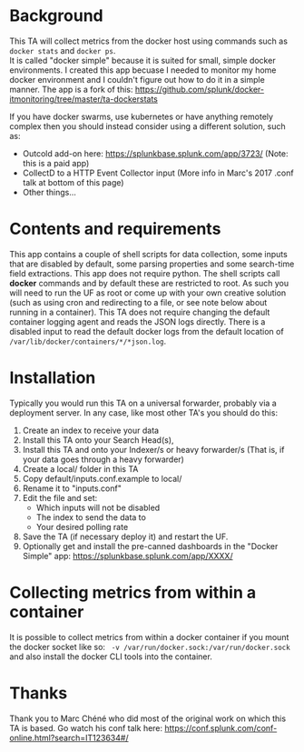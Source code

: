 # Background
This TA will collect metrics from the docker host using commands such as `docker stats` and `docker ps`.  
It is called "docker simple" because it is suited for small, simple docker environments. 
I created this app becuase I needed to monitor my home docker environment and I couldn't figure out how to do it in a simple manner.
The app is a fork of this: https://github.com/splunk/docker-itmonitoring/tree/master/ta-dockerstats

If you have docker swarms, use kubernetes or have anything remotely complex then you should instead consider using a different solution, such as:
* Outcold add-on here: https://splunkbase.splunk.com/app/3723/  (Note: this is a paid app)
* CollectD to a HTTP Event Collector input  (More info in Marc's 2017 .conf talk at bottom of this page)
* Other things...



# Contents and requirements
This app contains a couple of shell scripts for data collection, some inputs that are disabled by default, some parsing properties and some search-time field extractions. 
This app does not require python.
The shell scripts call **docker** commands and by default these are restricted to root. As such you will need to run the UF as root or come up with your own creative solution (such as using cron and redirecting to a file, or see note below about running in a container).
This TA does not require changing the default container logging agent and reads the JSON logs directly. There is a disabled input to read the default docker logs from the default location of `/var/lib/docker/containers/*/*json.log`. 


# Installation
Typically you would run this TA on a universal forwarder, probably via a deployment server. In any case, like most other TA's you should do this:
1. Create an index to receive your data
2. Install this TA onto your Search Head(s), 
3. Install this TA and onto your Indexer/s or heavy forwarder/s (That is, if your data goes through a heavy forwarder)
4. Create a local/ folder in this TA
5. Copy default/inputs.conf.example to local/
6. Rename it to "inputs.conf"
7. Edit the file and set:
   - Which inputs will not be disabled
   - The index to send the data to
   - Your desired polling rate
8. Save the TA (if necessary deploy it) and restart the UF.
9. Optionally get and install the pre-canned dashboards in the "Docker Simple" app: https://splunkbase.splunk.com/app/XXXX/


# Collecting metrics from within a container
It is possible to collect metrics from within a docker container if you mount the docker socket like so: ` -v /var/run/docker.sock:/var/run/docker.sock` and also install the docker CLI tools into the container. 


# Thanks 
Thank you to Marc Chéné who did most of the original work on which this TA is based. 
Go watch his conf talk here: https://conf.splunk.com/conf-online.html?search=IT123634#/

